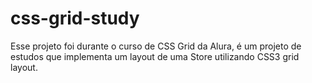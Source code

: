 ﻿# css-grid-study
Esse projeto foi durante o curso de CSS Grid da Alura, é um projeto de estudos que implementa um layout de uma Store utilizando CSS3 grid layout.

